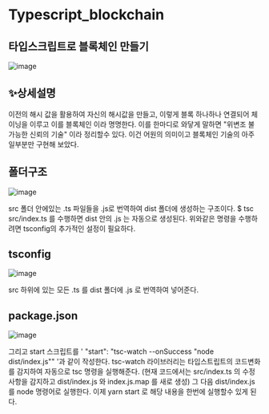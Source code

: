 # Typescript_blockchain

## 타입스크립트로 블록체인 만들기 

![image](https://user-images.githubusercontent.com/79817676/123149820-a600f780-d49c-11eb-94bf-cc62e38286d2.png)

## ✨상세설명
이전의 해시 값을 활용하여 자신의 해시값을 만들고, 이렇게 블록 하나하나 연결되어 체이닝을 이루고 이를 블록체인 이라 명명한다.
이를 한마디로 와닿게 말하면 "위변조 불가능한 신뢰의 기술" 이라 정리할수 있다. 이건 어원의 의미이고 블록체인 기술의 아주 일부분만 구현해 보았다.

## 폴더구조
![image](https://user-images.githubusercontent.com/79817676/123150884-d39a7080-d49d-11eb-955d-57ab725020e0.png)

src 폴더 안에있는 .ts 파일들을 .js로 번역하여 dist 폴더에 생성하는 구조이다.
$ tsc src/index.ts 를 수행하면 dist 안의 .js 는 자동으로 생성된다.
위와같은 명령을 수행하려면 tsconfig의 추가적인 설정이 필요하다.

## tsconfig
![image](https://user-images.githubusercontent.com/79817676/123151023-fdec2e00-d49d-11eb-9764-64943caa063f.png)

src 하위에 있는 모든 .ts 를 dist 폴더에 .js 로 번역하여 넣어준다.

## package.json
![image](https://user-images.githubusercontent.com/79817676/123151164-283deb80-d49e-11eb-94fe-3a92eb898d51.png)

그리고 start 스크립트를 ' "start": "tsc-watch --onSuccess \"node dist/index.js\"" '과 같이 작성한다.
tsc-watch 라이브러리는 타입스트립트의 코드변화를 감지하여 자동으로 tsc 명령을 실행해준다.
(현재 코드에서는 src/index.ts 의 수정사항을 감지하고 dist/index.js 와 index.js.map 를 새로 생성)
그 다음 dist/index.js 를 node 명령어로 실행한다.
이제 yarn start 로 해당 내용을 한번에 실행할수 있게 된다.




